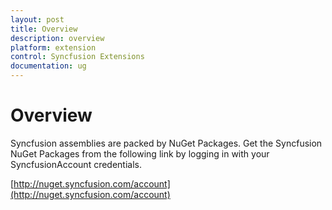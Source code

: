 ```yaml
---
layout: post
title: Overview
description: overview
platform: extension
control: Syncfusion Extensions
documentation: ug
---
```


# Overview

Syncfusion assemblies are packed by NuGet Packages. Get the Syncfusion NuGet Packages from the following link by logging in with your SyncfusionAccount credentials. 

[http://nuget.syncfusion.com/account](http://nuget.syncfusion.com/account)

